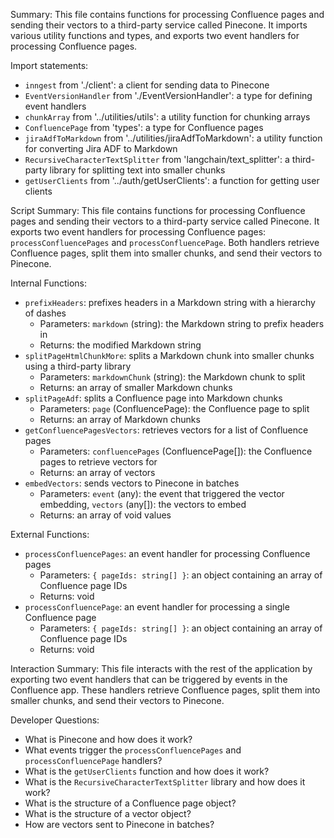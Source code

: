 Summary:
This file contains functions for processing Confluence pages and sending their vectors to a third-party service called Pinecone. It imports various utility functions and types, and exports two event handlers for processing Confluence pages.

Import statements:
- `inngest` from './client': a client for sending data to Pinecone
- `EventVersionHandler` from './EventVersionHandler': a type for defining event handlers
- `chunkArray` from '../utilities/utils': a utility function for chunking arrays
- `ConfluencePage` from 'types': a type for Confluence pages
- `jiraAdfToMarkdown` from '../utilities/jiraAdfToMarkdown': a utility function for converting Jira ADF to Markdown
- `RecursiveCharacterTextSplitter` from 'langchain/text_splitter': a third-party library for splitting text into smaller chunks
- `getUserClients` from '../auth/getUserClients': a function for getting user clients

Script Summary:
This file contains functions for processing Confluence pages and sending their vectors to a third-party service called Pinecone. It exports two event handlers for processing Confluence pages: `processConfluencePages` and `processConfluencePage`. Both handlers retrieve Confluence pages, split them into smaller chunks, and send their vectors to Pinecone.

Internal Functions:
- `prefixHeaders`: prefixes headers in a Markdown string with a hierarchy of dashes
  - Parameters: `markdown` (string): the Markdown string to prefix headers in
  - Returns: the modified Markdown string
- `splitPageHtmlChunkMore`: splits a Markdown chunk into smaller chunks using a third-party library
  - Parameters: `markdownChunk` (string): the Markdown chunk to split
  - Returns: an array of smaller Markdown chunks
- `splitPageAdf`: splits a Confluence page into Markdown chunks
  - Parameters: `page` (ConfluencePage): the Confluence page to split
  - Returns: an array of Markdown chunks
- `getConfluencePagesVectors`: retrieves vectors for a list of Confluence pages
  - Parameters: `confluencePages` (ConfluencePage[]): the Confluence pages to retrieve vectors for
  - Returns: an array of vectors
- `embedVectors`: sends vectors to Pinecone in batches
  - Parameters: `event` (any): the event that triggered the vector embedding, `vectors` (any[]): the vectors to embed
  - Returns: an array of void values

External Functions:
- `processConfluencePages`: an event handler for processing Confluence pages
  - Parameters: `{ pageIds: string[] }`: an object containing an array of Confluence page IDs
  - Returns: void
- `processConfluencePage`: an event handler for processing a single Confluence page
  - Parameters: `{ pageIds: string[] }`: an object containing an array of Confluence page IDs
  - Returns: void

Interaction Summary:
This file interacts with the rest of the application by exporting two event handlers that can be triggered by events in the Confluence app. These handlers retrieve Confluence pages, split them into smaller chunks, and send their vectors to Pinecone.

Developer Questions:
- What is Pinecone and how does it work?
- What events trigger the `processConfluencePages` and `processConfluencePage` handlers?
- What is the `getUserClients` function and how does it work?
- What is the `RecursiveCharacterTextSplitter` library and how does it work?
- What is the structure of a Confluence page object?
- What is the structure of a vector object?
- How are vectors sent to Pinecone in batches?